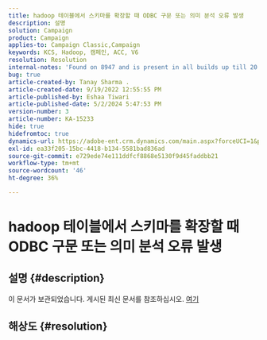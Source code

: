 ```yaml
---
title: hadoop 테이블에서 스키마를 확장할 때 ODBC 구문 또는 의미 분석 오류 발생
description: 설명
solution: Campaign
product: Campaign
applies-to: Campaign Classic,Campaign
keywords: KCS, Hadoop, 캠페인, ACC, V6
resolution: Resolution
internal-notes: 'Found on 8947 and is present in all builds up till 20.2.  Internal Support ticket: TK178548'
bug: true
article-created-by: Tanay Sharma .
article-created-date: 9/19/2022 12:55:55 PM
article-published-by: Eshaa Tiwari
article-published-date: 5/2/2024 5:47:53 PM
version-number: 3
article-number: KA-15233
hide: true
hidefromtoc: true
dynamics-url: https://adobe-ent.crm.dynamics.com/main.aspx?forceUCI=1&pagetype=entityrecord&etn=knowledgearticle&id=9444595f-1a38-ed11-9db1-002248086735
exl-id: ea33f205-15bc-4418-b134-5581bad836ad
source-git-commit: e729ede74e111ddfcf8868e5130f9d45faddbb21
workflow-type: tm+mt
source-wordcount: '46'
ht-degree: 36%

---
```


# hadoop 테이블에서 스키마를 확장할 때 ODBC 구문 또는 의미 분석 오류 발생

## 설명 {#description}

이 문서가 보관되었습니다. 게시된 최신 문서를 참조하십시오. [여기](https://experienceleague.adobe.com/search.html#sort=relevancy)

## 해상도 {#resolution}
